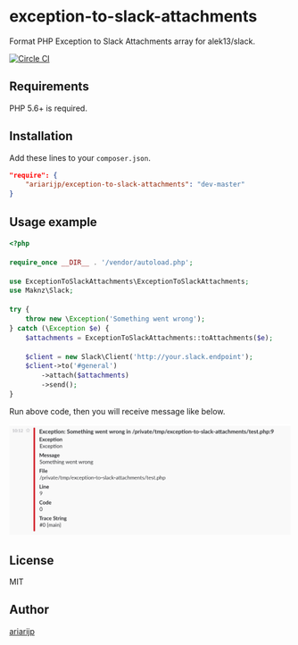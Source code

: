 # exception-to-slack-attachments
Format PHP Exception to Slack Attachments array for alek13/slack.

[![Circle CI](https://circleci.com/gh/ariarijp/exception-to-slack-attachments.svg?style=svg)](https://circleci.com/gh/ariarijp/exception-to-slack-attachments)

## Requirements
PHP 5.6+ is required.

## Installation
Add these lines to your `composer.json`.

```json
"require": {
    "ariarijp/exception-to-slack-attachments": "dev-master"
}
```

## Usage example

```php
<?php

require_once __DIR__ . '/vendor/autoload.php';

use ExceptionToSlackAttachments\ExceptionToSlackAttachments;
use Maknz\Slack;

try {
    throw new \Exception('Something went wrong');
} catch (\Exception $e) {
    $attachments = ExceptionToSlackAttachments::toAttachments($e);

    $client = new Slack\Client('http://your.slack.endpoint');
    $client->to('#general')
        ->attach($attachments)
        ->send();
}
```

Run above code, then you will receive message like below.

![example](doc/example.png)


## License
MIT

## Author
[ariarijp](https://github.com/ariarijp)
